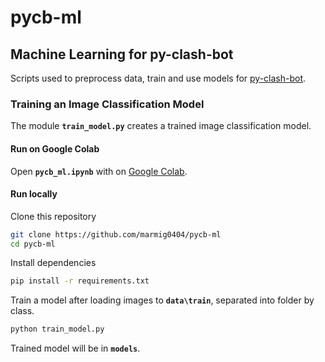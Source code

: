 # pycb-ml 

## Machine Learning for py-clash-bot

Scripts used to preprocess data, train and use models for [py-clash-bot](https://github.com/matthewmiglio/py-clash-bot).

### Training an Image Classification Model

The module **`train_model.py`** creates a trained image classification model.

#### Run on Google Colab

Open **`pycb_ml.ipynb`** with on [Google Colab](https://colab.research.google.com/).

#### Run locally

Clone this repository

```bash
git clone https://github.com/marmig0404/pycb-ml
cd pycb-ml
```

Install dependencies

```bash
pip install -r requirements.txt
```

Train a model after loading images to **`data\train`**, separated into folder by class.

```bash
python train_model.py
```

Trained model will be in **`models`**.